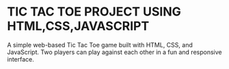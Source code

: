 <h1> TIC TAC TOE PROJECT USING HTML,CSS,JAVASCRIPT</h1>
<p>A simple web-based Tic Tac Toe game built with HTML, CSS, and JavaScript. Two players can play against each other in a fun and responsive interface.</p>
